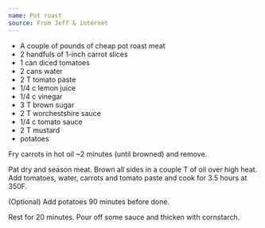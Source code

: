 ```yaml
---
name: Pot roast
source: From Jeff & internet
---
```


* A couple of pounds of cheap pot roast meat
* 2 handfuls of 1-inch carrot slices
* 1 can diced tomatoes
* 2 cans water
* 2 T tomato paste
* 1/4 c lemon juice
* 1/4 c vinegar
* 3 T brown sugar
* 2 T worchestshire sauce
* 1/4 c tomato sauce
* 2 T mustard
* potatoes

Fry carrots in hot oil ~2 minutes (until browned) and remove. 

Pat dry and season meat.  Brown all sides in a couple T of oil over high heat.  Add tomatoes, water, carrots and tomato paste and cook for 3.5 hours at 350F.

(Optional) Add potatoes 90 minutes before done.

Rest for 20 minutes.  Pour off some sauce and thicken with cornstarch.

